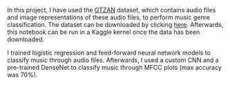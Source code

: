 In this project, I have used the [GTZAN](http://marsyas.info/downloads/datasets.html) dataset, which contains audio files and image representations of these audio files, to perform music genre classification.
The dataset can be downloaded by clicking [here](http://opihi.cs.uvic.ca/sound/genres.tar.gz). Afterwards, this notebook can be run in a Kaggle kernel once the data has been downloaded.

I trained logistic regression and feed-forward neural network models to classify music through audio files.
Afterwards, I used a custom CNN and a pre-trained DenseNet to classify music through MFCC plots (max accuracy was 70%).